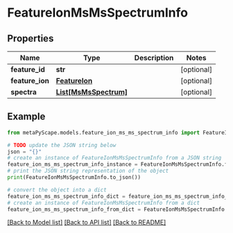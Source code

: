 # FeatureIonMsMsSpectrumInfo


## Properties

Name | Type | Description | Notes
------------ | ------------- | ------------- | -------------
**feature_id** | **str** |  | [optional] 
**feature_ion** | [**FeatureIon**](FeatureIon.md) |  | [optional] 
**spectra** | [**List[MsMsSpectrum]**](MsMsSpectrum.md) |  | [optional] 

## Example

```python
from metaPyScape.models.feature_ion_ms_ms_spectrum_info import FeatureIonMsMsSpectrumInfo

# TODO update the JSON string below
json = "{}"
# create an instance of FeatureIonMsMsSpectrumInfo from a JSON string
feature_ion_ms_ms_spectrum_info_instance = FeatureIonMsMsSpectrumInfo.from_json(json)
# print the JSON string representation of the object
print(FeatureIonMsMsSpectrumInfo.to_json())

# convert the object into a dict
feature_ion_ms_ms_spectrum_info_dict = feature_ion_ms_ms_spectrum_info_instance.to_dict()
# create an instance of FeatureIonMsMsSpectrumInfo from a dict
feature_ion_ms_ms_spectrum_info_from_dict = FeatureIonMsMsSpectrumInfo.from_dict(feature_ion_ms_ms_spectrum_info_dict)
```
[[Back to Model list]](../README.md#documentation-for-models) [[Back to API list]](../README.md#documentation-for-api-endpoints) [[Back to README]](../README.md)


